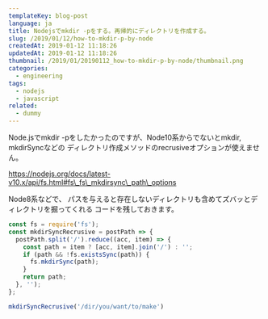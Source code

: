 ```yaml
---
templateKey: blog-post
language: ja
title: Nodejsでmkdir -pをする。再帰的にディレクトリを作成する。
slug: /2019/01/12/how-to-mkdir-p-by-node
createdAt: 2019-01-12 11:18:26
updatedAt: 2019-01-12 11:18:26
thumbnail: /2019/01/20190112_how-to-mkdir-p-by-node/thumbnail.png
categories:
  - engineering
tags:
  - nodejs
  - javascript
related:
  - dummy
---
```


Node.jsでmkdir -pをしたかったのですが、Node10系からでないとmkdir, mkdirSyncなどの
ディレクトリ作成メソッドのrecrusiveオプションが使えません。

https://nodejs.org/docs/latest-v10.x/api/fs.html#fs\_fs\_mkdirsync\_path\_options

Node8系などで、
パスを与えると存在しないディレクトリも含めてズバッとディレクトリを掘ってくれる
コードを残しておきます。

```javascript
const fs = require('fs');
const mkdirSyncRecrusive = postPath => {
  postPath.split('/').reduce((acc, item) => {
    const path = item ? [acc, item].join('/') : '';
    if (path && !fs.existsSync(path)) {
      fs.mkdirSync(path);
    }
    return path;
  }, '');
};

mkdirSyncRecrusive('/dir/you/want/to/make')
```
